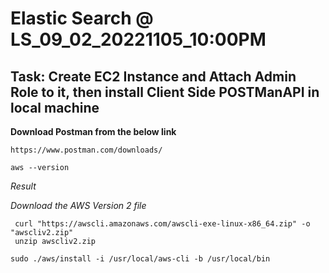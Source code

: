 # Elastic Search @ LS_09_02_20221105_10:00PM
## Task: Create EC2 Instance and Attach Admin Role to it, then install Client Side POSTManAPI in local machine ##

__Download Postman from the below link__
```
https://www.postman.com/downloads/
```


```
aws --version
```
_Result_

_Download the AWS Version 2 file_
```
 curl "https://awscli.amazonaws.com/awscli-exe-linux-x86_64.zip" -o "awscliv2.zip"
 unzip awscliv2.zip
```

```
sudo ./aws/install -i /usr/local/aws-cli -b /usr/local/bin
```
